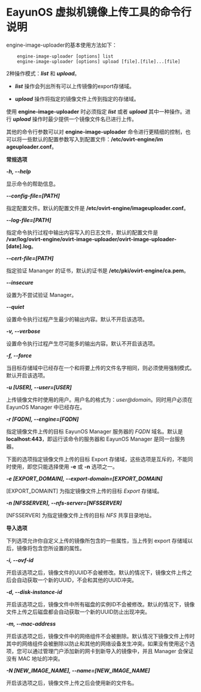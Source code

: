 # EayunOS 虚拟机镜像上传工具的命令行说明

engine-image-uploader的基本使用方法如下：

```
    engine-image-uploader [options] list
    engine-image-uploader [options] upload [file].[file]...[file]
```

2种操作模式：***list*** 和 ***upload***。

* ***list*** 操作会列出所有可以上传镜像的export存储域。

* ***upload*** 操作将指定的镜像文件上传到指定的存储域。

使用 **engine-image-uploader** 时必须指定 ***list*** 或者 ***upload*** 其中一种操作。进行 ***upload*** 操作时最少提供一个镜像文件名已进行上传。

其他的命令行参数可以对 **engine-image-uploader** 命令进行更精细的控制，也可以将一些默认的配置参数写入到配置文件：**/etc/ovirt-engine/im ageuploader.conf**。

**常规选项**

***-h, --help***

  显示命令的帮助信息。

***--config-file=[PATH]***

  指定配置文件。默认的配置文件是 **/etc/ovirt-engine/imageuploader.conf**。

***--log-file=[PATH]***

  指定命令执行过程中输出内容写入的日志文件，默认的配置文件是 **/var/log/ovirt-engine/ovirt-image-uploader/ovirt-image-uploader-[date].log**。

***--cert-file=[PATH]***

  指定验证 Mananger 的证书，默认的证书是 **/etc/pki/ovirt-engine/ca.pem**。

***--insecure***

  设置为不尝试验证 Manager。

***--quiet***

  设置命令执行过程产生最少的输出内容。默认不开启该选项。

***-v, --verbose***

  设置命令执行过程产生尽可能多的输出内容。默认不开启该选项。

***-f, --force***

  当目标存储域中已经存在一个和将要上传的文件名字相同，则必须使用强制模式。默认开启该选项。

***-u [USER], --user=[USER]***

  上传镜像文件时使用的用户。用户名的格式为：*user@domain*。同时用户必须在 EayunOS Manager 中已经存在。

***-r [FQDN], --engine=[FQDN]***

  指定镜像文件上传的目标 EayunOS Manager 服务器的 *FQDN* 域名。默认是 **localhost:443**，即运行该命令的服务器和 EayunOS Manager 是同一台服务器。

下面的选项指定镜像文件上传的目标 Export 存储域，这些选项是互斥的，不能同时使用，即您只能选择使用 **-e** 或 **-n** 选项之一。

***-e [EXPORT_DOMAIN], --export-domain=[EXPORT_DOMAIN]***

  [EXPORT_DOMAINT] 为指定镜像文件上传的目标 *Export* 存储域。

***-n [NFSSERVER], --nfs-server=[NFSSERVER]***

  [NFSSERVER] 为指定镜像文件上传的目标 *NFS* 共享目录地址。

**导入选项**

下列选项允许你自定义上传的镜像所包含的一些属性，当上传到 export 存储域以后，镜像将包含您所设置的属性。

***-i, --ovf-id***

  开启该选项之后，镜像文件的UUID不会被修改。默认的情况下，镜像文件上传之后会自动获取一个新的UUID，不会和其他的UUID冲突。

***-d, --disk-instance-id***

  开启该选项之后，镜像文件中所有磁盘的实例ID不会被修改。默认的情况下，镜像文件上传之后磁盘都会自动获取一个新的UUID防止出现冲突。

***-m, --mac-address***

  开启该选项之后，镜像文件中的网络组件不会被删除。默认情况下镜像文件上传时其中的网络组件会被删除以防止和其他的网络设备发生冲突。如果没有使用这个选项，您可以通过管理门户添加新的网卡到新导入的镜像中，并且 Manager 会保证没有 MAC 地址的冲突。

***-N [NEW_IMAGE_NAME], --name=[NEW_IMAGE_NAME]***

  开启该选项之后，镜像文件上传之后会使用新的文件名。
